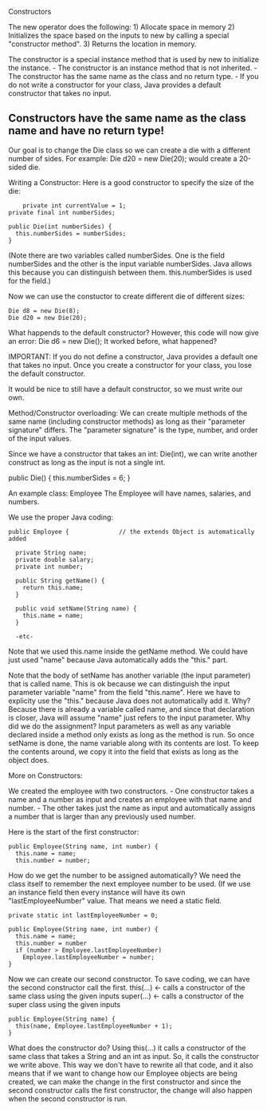Constructors

  The new operator does the following:
	1) Allocate space in memory
	2) Initializes the space based on the inputs to new by calling a special "constructor method".
	3) Returns the location in memory.

  The constructor is a special instance method that is used by new to initialize the instance.
  	- The constructor is an instance method that is not inherited.
	- The constructor has the same name as the class and no return type.
	- If you do not write a constructor for your class, Java provides a default constructor that takes no input.
## Constructors have the same name as the class name and have no return type!

  Our goal is to change the Die class so we can create a die with a different number of sides.  For example:
	Die d20 = new Die(20);
  would create a 20-sided die.

Writing a Constructor:
  Here is a good constructor to specify the size of the die:
	
        private int currentValue = 1;
	private final int numberSides;

	public Die(int numberSides) {
	  this.numberSides = numberSides;
	}

  (Note there are two variables called numberSides.  One is the field numberSides and the other is the input variable numberSides.
   Java allows this because you can distinguish between them.  this.numberSides is used for the field.)

  Now we can use the constuctor to create different die of different sizes:
	
	Die d8 = new Die(8);
	Die d20 = new Die(20);

What happends to the default constructor?
  However, this code will now give an error:  Die d6 = new Die(); 
     It worked before, what happened?

  IMPORTANT: If you do not define a constructor, Java provides a default one that takes no input.
             Once you create a constructor for your class, you lose the default constructor.

   It would be nice to still have a default constructor, so we must write our own.


Method/Constructor overloading:
  We can create multiple methods of the same name (including constructor methods) as long as their "parameter signature" differs.
  The "parameter signature" is the type, number, and order of the input values.

  Since we have a constructor that takes an int:  Die(int), we can write another construct as long as the input is not a single int.

  public Die() {
    this.numberSides = 6;
  }



An example class: Employee
  The Employee will have names, salaries, and numbers.

  We use the proper Java coding:

	public Employee {              // the extends Object is automatically added

	  private String name;
	  private double salary;
	  private int number;

	  public String getName() {
	    return this.name;
	  }

	  public void setName(String name) {
	    this.name = name;
	  }

	  -etc-

   Note that we used this.name inside the getName method.  We could have just used "name" because Java automatically adds the "this." part.

   Note that the body of setName has another variable (the input parameter) that is called name.  This is ok because we can distinguish the input parameter variable "name" from the field "this.name".
    Here we have to explicity use the "this." because Java does not automatically add it.  Why?  Because there is already a variable called name, and since that declaration is closer, Java will
    assume "name" just refers to the input parameter.
   Why did we do the assignment?  Input parameters as well as any variable declared inside a method only exists as long as the method is run.  So once setName is done, the name variable along with
    its contents are lost.  To keep the contents around, we copy it into the field that exists as long as the object does.


More on Constructors:

  We created the employee with two constructors.
	- One constructor takes a name and a number as input and creates an employee with that name and number.
	- The other takes just the name as input and automatically assigns a number that is larger than any previously used number.


  Here is the start of the first constructor:

	public Employee(String name, int number) {
	  this.name = name;
	  this.number = number;

  How do we get the number to be assigned automatically? 
    We need the class itself to remember the next employee number to be used.  (If we use an instance field then every instance will have its own "lastEmployeeNumber" value.
    That means we need a static field.

 	private static int lastEmployeeNumber = 0;
	
	public Employee(String name, int number) {
	  this.name = name;
	  this.number = number
	  if (number > Employee.lastEmployeeNumber)
	    Employee.lastEmployeeNumber = number;
	}

  Now we can create our second constructor.  To save coding, we can have the second constructor call the first.
	this(...)   <- calls a constructor of the same class using the given inputs
	super(...)  <- calls a constructor of the super class using the given inputs

 	public Employee(String name) {
	  this(name, Employee.lastEmployeeNumber + 1);
	}

  What does the constructor do?  Using this(...) it calls a constructor of the same class that takes a String and an int as input.
  So, it calls the constructor we write above.  This way we don't have to rewrite all that code, and it also means that if we want
  to change how our Employee objects are being created, we can make the change in the first constructor and since the second constructor
  calls the first constructor, the change will also happen when the second constructor is run.

